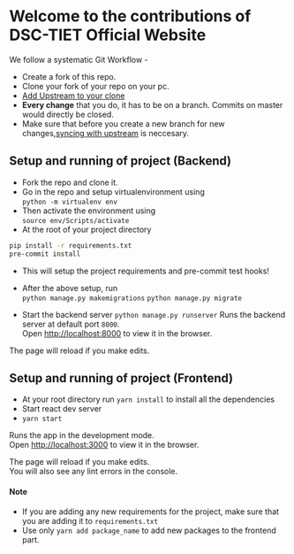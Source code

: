 # Welcome to the contributions of DSC-TIET Official Website
We follow a systematic Git Workflow -
- Create a fork of this repo.
- Clone your fork of your repo on your pc.
- [Add Upstream to your clone](https://help.github.com/en/github/collaborating-with-issues-and-pull-requests/configuring-a-remote-for-a-fork)
- **Every change** that you do, it has to be on a branch. Commits on master would directly be closed.
- Make sure that before you create a new branch for new changes,[syncing with upstream](https://help.github.com/en/github/collaborating-with-issues-and-pull-requests/syncing-a-fork) is neccesary.

## Setup and running of project (Backend)
- Fork the repo and clone it.
- Go in the repo and setup virtualenvironment using <br>
```python -m virtualenv env``` 
- Then activate the environment using <br>
```source env/Scripts/activate```
- At the root of your project directory <br>
```bash 
pip install -r requirements.txt
pre-commit install
```
- This will setup the project requirements and pre-commit test hooks!

- After the above setup, run <br>
```python manage.py makemigrations```
```python manage.py migrate```

- Start the backend server 
```python manage.py runserver```
Runs the backend server at default port ```8000```.<br />
Open [http://localhost:8000](http://localhost:8000) to view it in the browser.

The page will reload if you make edits.<br />

## Setup and running of project (Frontend)
- At your root directory run `yarn install` to install all the dependencies
- Start react dev server
- ```yarn start```

Runs the app in the development mode.<br />
Open [http://localhost:3000](http://localhost:3000) to view it in the browser.

The page will reload if you make edits.<br />
You will also see any lint errors in the console.

#### Note
- If you are adding any new requirements for the project, make sure that you are adding it to ```requirements.txt```
- Use only ```yarn add package_name``` to add new packages to the frontend part.
